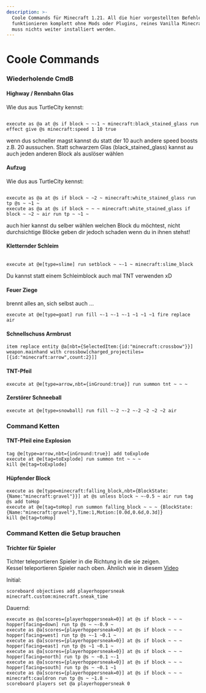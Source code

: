```yaml
---
description: >-
  Coole Commands für Minecraft 1.21. All die hier vorgestellten Befehle
  funktionieren komplett ohne Mods oder Plugins, reines Vanilla Minecraft, es
  muss nichts weiter installiert werden.
---
```


# Coole Commands

### Wiederholende CmdB

#### Highway / Rennbahn Glas
Wie dus aus TurtleCity kennst:

<figure><img src="../.gitbook/assets/highway.png" alt=""><figcaption></figcaption></figure>

```mcfunction
execute as @a at @s if block ~ ~-1 ~ minecraft:black_stained_glass run effect give @s minecraft:speed 1 10 true
```
wenn dus schneller magst kannst du statt der 10 auch andere speed boosts z.B. 20 aussuchen.
Statt schwarzem Glas (black_stained_glass) kannst au auch jeden anderen Block als auslöser wählen

#### Aufzug
Wie dus aus TurtleCity kennst:

<figure><img src="../.gitbook/assets/aufzug.png" alt=""><figcaption></figcaption></figure>

```mcfunction
execute as @a at @s if block ~ ~2 ~ minecraft:white_stained_glass run tp @s ~ ~1 ~
execute as @a at @s if block ~ ~ ~ minecraft:white_stained_glass if block ~ ~2 ~ air run tp ~ ~1 ~
```
auch hier kannst du selber wählen welchen Block du möchtest, nicht durchsichtige Blöcke geben dir jedoch schaden wenn du in ihnen stehst!

#### Kletternder Schleim

<figure><img src="../.gitbook/assets/schleim-treppen.png.png" alt=""><figcaption></figcaption></figure>

```mcfunction
execute at @e[type=slime] run setblock ~ ~-1 ~ minecraft:slime_block
```
Du kannst statt einem Schleimblock auch mal TNT verwenden xD

#### Feuer Ziege

brennt alles an, sich selbst auch ...

```mcfunction
execute at @e[type=goat] run fill ~-1 ~-1 ~-1 ~1 ~1 ~1 fire replace air
```

#### Schnellschuss Armbrust

```mcfunction
item replace entity @a[nbt={SelectedItem:{id:"minecraft:crossbow"}}] weapon.mainhand with crossbow[charged_projectiles=[{id:"minecraft:arrow",count:2}]]
```

#### TNT-Pfeil

```mcfunction
execute at @e[type=arrow,nbt={inGround:true}] run summon tnt ~ ~ ~
```

#### Zerstörer Schneeball

```mcfunction
execute at @e[type=snowball] run fill ~-2 ~-2 ~-2 ~2 ~2 ~2 air
```

### Command Ketten

#### TNT-Pfeil eine Explosion

```mcfunction
tag @e[type=arrow,nbt={inGround:true}] add toExplode
execute at @e[tag=toExplode] run summon tnt ~ ~ ~
kill @e[tag=toExplode]
```

#### Hüpfender Block

```mcfunction
execute as @e[type=minecraft:falling_block,nbt={BlockState:{Name:"minecraft:gravel"}}] at @s unless block ~ ~-0.5 ~ air run tag @s add toHop
execute at @e[tag=toHop] run summon falling_block ~ ~ ~ {BlockState:{Name:"minecraft:gravel"},Time:1,Motion:[0.0d,0.6d,0.3d]}
kill @e[tag=toHop]
```

### Command Ketten die Setup brauchen

#### Trichter für Spieler

Tichter teleportieren Spieler in die Richtung in die sie zeigen.\
Kessel teleportieren Spieler nach oben.
Ähnlich wie in diesem [Video](https://www.youtube.com/watch?v=aVSvQ1347Q0)

Initial:

```mcfunction
scoreboard objectives add playerhoppersneak minecraft.custom:minecraft.sneak_time
```

Dauernd:

```mcfunction
execute as @a[scores={playerhoppersneak=0}] at @s if block ~ ~ ~ hopper[facing=down] run tp @s ~ ~-0.9 ~
execute as @a[scores={playerhoppersneak=0}] at @s if block ~ ~ ~ hopper[facing=west] run tp @s ~-1 ~0.1 ~
execute as @a[scores={playerhoppersneak=0}] at @s if block ~ ~ ~ hopper[facing=east] run tp @s ~1 ~0.1 ~
execute as @a[scores={playerhoppersneak=0}] at @s if block ~ ~ ~ hopper[facing=north] run tp @s ~ ~0.1 ~-1
execute as @a[scores={playerhoppersneak=0}] at @s if block ~ ~ ~ hopper[facing=south] run tp @s ~ ~0.1 ~1
execute as @a[scores={playerhoppersneak=0}] at @s if block ~ ~ ~ minecraft:cauldron run tp @s ~ ~1.8 ~
scoreboard players set @a playerhoppersneak 0
```
